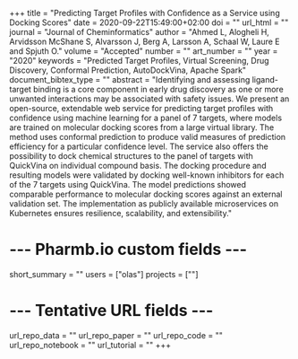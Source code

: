 +++
title = "Predicting Target Profiles with Confidence as a Service using Docking Scores"
date = 2020-09-22T15:49:00+02:00
doi = ""
url_html = ""
journal = "Journal of Cheminformatics"
author = "Ahmed L, Alogheli H, Arvidsson McShane S, Alvarsson J, Berg A, Larsson A, Schaal W, Laure E and Spjuth O."
volume = "Accepted"
number = ""
art_number = ""
year = "2020"
keywords = "Predicted Target Profiles, Virtual Screening, Drug Discovery, Conformal Prediction, AutoDockVina, Apache Spark"
document_bibtex_type = ""
abstract = "Identifying and assessing ligand-target binding is a core component in early drug discovery as one or more unwanted interactions may be associated with safety issues. We present an open-source, extendable web service for predicting target profiles with confidence using machine learning for a panel of 7 targets, where models are trained on molecular docking scores from a large virtual library. The method uses conformal prediction to produce valid measures of prediction efficiency for a particular confidence level. The service also offers the possibility to dock chemical structures to the panel of targets with QuickVina on individual compound basis. The docking procedure and resulting models were validated by docking well-known inhibitors for each of the 7 targets using QuickVina. The model predictions showed comparable performance to molecular docking scores against an external validation set. The implementation as publicly available microservices on Kubernetes ensures resilience, scalability, and extensibility."
# --- Pharmb.io custom fields ---
short_summary = ""
users = ["olas"]
projects = [""]
# --- Tentative URL fields ---
url_repo_data = ""
url_repo_paper = ""
url_repo_code = ""
url_repo_notebook = ""
url_tutorial = ""
+++
